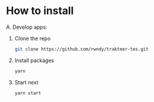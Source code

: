 # How to install

A. Develop apps:
  1. Clone the repo
     ```sh
     git clone https://github.com/rwndy/trakteer-tes.git
     ```
  2. Install packages
     ```sh
     yarn 
     ```
  3. Start next
     ```sh
     yarn start
     ```